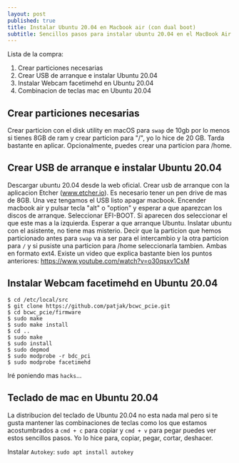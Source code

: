```yaml
---
layout: post
published: true
title: Instalar Ubuntu 20.04 en Macbook air (con dual boot)
subtitle: Sencillos pasos para instalar ubuntu 20.04 en el MacBook Air sin perder macOS
---
```

Lista de la compra:
1. Crear particiones necesarias
2. Crear USB de arranque e instalar Ubuntu 20.04
3. Instalar Webcam facetimehd en Ubuntu 20.04
4. Combinacion de teclas mac en Ubuntu 20.04

## Crear particiones necesarias
Crear particion con el disk utility en macOS para `swap` de 10gb por lo menos si tienes 8GB de ram y crear particion para "/", yo lo hice de 20 GB. Tarda bastante en aplicar.
Opcionalmente, puedes crear una particion para /home.

## Crear USB de arranque e instalar Ubuntu 20.04
Descargar ubuntu 20.04 desde la web oficial.
Crear usb de arranque con la aplicacion Etcher (www.etcher.io). Es necesario tener un pen drive de mas de 8GB.
Una vez tengamos el USB listo apagar macbook.
Encender macbook air y pulsar tecla "alt" o "option" y esperar a que aparezcan los discos de arranque.
Seleccionar EFI-BOOT. Si aparecen dos seleccionar el que este mas a la izquierda.
Esperar a que arranque Ubuntu.
Inslatar ubuntu con el asistente, no tiene mas misterio.
Decir que la particion que hemos particionado antes para `swap` va a ser para el intercambio y la otra particion para `/` y si pusiste una particion para /home seleccionarla tambien. Ambas en formato ext4.
Existe un video que explica bastante bien los puntos anteriores: https://www.youtube.com/watch?v=o30qsxv1CsM

## Instalar Webcam facetimehd en Ubuntu 20.04

```
$ cd /etc/local/src
$ git clone https://github.com/patjak/bcwc_pcie.git
$ cd bcwc_pcie/firmware
$ sudo make
$ sudo make install
$ cd ..
$ sudo make
$ sudo install
$ sudo depmod
$ sudo modprobe -r bdc_pci
$ sudo modprobe facetimehd
```

Iré poniendo mas `hacks`...

## Teclado de mac en Ubuntu 20.04
La distribucion del teclado de Ubuntu 20.04 no esta nada mal pero si te gusta mantener las combinaciones de teclas como los que estamos acostumbrados a `cmd + c` para copiar y `cmd + v` para pegar puedes ver estos sencillos pasos. Yo lo hice para, copiar, pegar, cortar, deshacer.

Instalar `Autokey`: 
```sudo apt install autokey```

